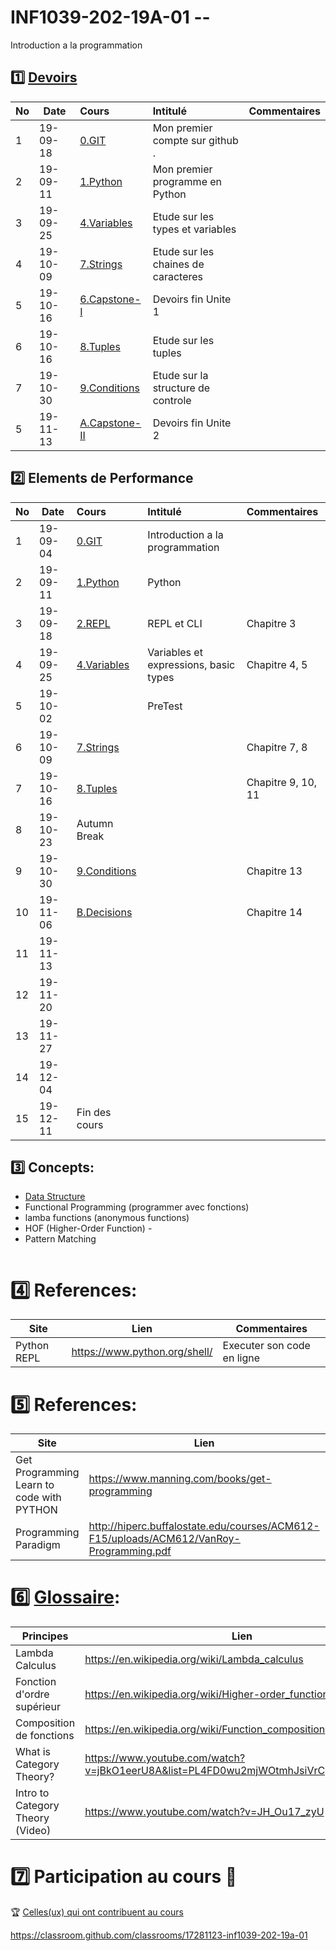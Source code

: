 # INF1039-202-19A-01 --

Introduction a la programmation

## :one: [Devoirs](Devoirs)
|No| Date   | Cours                                          | Intitulé                                |  Commentaires    |
|--|--------|:-----------------------------------------------|:----------------------------------------|:-----------------|
| 1|19-09-18|[0.GIT](0.GIT#Participation)                    | Mon premier compte sur github .         |                  |
| 2|19-09-11|[1.Python](1.Python/Participation.md)           | Mon premier programme en Python         |                  |
| 3|19-09-25|[4.Variables](4.Variables/Participation.md)     | Etude sur les types et variables        |                  |
| 4|19-10-09|[7.Strings](7.Strings/Participation.md)         | Etude sur les chaines de caracteres     |                  |
| 5|19-10-16|[6.Capstone-I](6.Capstone-I/Participation.md)   | Devoirs fin Unite 1                     |                  |
| 6|19-10-16|[8.Tuples](8.Tuples/Participation.md)           | Etude sur les tuples                    |                  |
| 7|19-10-30|[9.Conditions](9.Conditions/Participation.md)   | Etude sur la structure de controle      |                  |
| 5|19-11-13|[A.Capstone-II](A.Capstone-II/Participation.md) | Devoirs fin Unite 2                     |                  |


## :two: Elements de Performance

|No| Date   | Cours                    | Intitulé                                |  Commentaires     |
|--|--------|:---------------------------|:----------------------------------------|:------------------|
| 1|19-09-04|[0.GIT](0.GIT)              | Introduction a la programmation         |                   |
| 2|19-09-11|[1.Python](1.Python)        | Python                                  |                   |
| 3|19-09-18|[2.REPL](2.REPL)            | REPL et CLI                             | Chapitre 3        |
| 4|19-09-25|[4.Variables](4.Variables)  | Variables et expressions, basic types   | Chapitre 4, 5     |
| 5|19-10-02|                            |  PreTest                                |                   |
| 6|19-10-09|[7.Strings](7.Strings)      |                                         | Chapitre 7, 8     |
| 7|19-10-16|[8.Tuples](8.Tuples)        |                                         | Chapitre 9, 10, 11|
| 8|19-10-23| Autumn Break               |                                         |                   |
| 9|19-10-30|[9.Conditions](9.Conditions)|                                         | Chapitre 13       |
|10|19-11-06|[B.Decisions](B.Decisions)  |                                         | Chapitre 14       |
|11|19-11-13| |                                         |                   |
|12|19-11-20|        |                                         |                   |
|13|19-11-27|                          |                                         |                   |
|14|19-12-04|                          |                                         |                   |
|15|19-12-11| Fin des cours            |                                         |                   |


## :three: Concepts:

- [Data Structure](https://twitter.github.io/scala_school/collections.html)
- Functional Programming (programmer avec fonctions)
- lamba functions (anonymous functions)
- HOF (Higher-Order Function) - 
- Pattern Matching

```
```

# :four: References:

|Site                                      | Lien                                         |  Commentaires                |
|------------------------------------------|----------------------------------------------|------------------------------|
| Python REPL                              |  https://www.python.org/shell/               |  Executer son code en ligne  |



# :five: References:

|Site                                       | Lien                                          |  Commentaires    |
|-------------------------------------------|-----------------------------------------------|------------------|
| Get Programming Learn to code with PYTHON | https://www.manning.com/books/get-programming | :ledger: Book    |
| Programming Paradigm                      | http://hiperc.buffalostate.edu/courses/ACM612-F15/uploads/ACM612/VanRoy-Programming.pdf |


# :six: [Glossaire](https://docs.scala-lang.org/glossary/):

| Principes                       | Lien                                               |
|---------------------------------|----------------------------------------------------|
| Lambda Calculus                 |https://en.wikipedia.org/wiki/Lambda_calculus       |
| Fonction d'ordre supérieur      |https://en.wikipedia.org/wiki/Higher-order_function |
| Composition de fonctions        |https://en.wikipedia.org/wiki/Function_composition  |
| What is Category Theory?        |https://www.youtube.com/watch?v=jBkO1eerU8A&list=PL4FD0wu2mjWOtmhJsiVrCpzOAk42uhdz8|
| Intro to Category Theory (Video)|https://www.youtube.com/watch?v=JH_Ou17_zyU         |

# :seven: Participation au cours :clap:
:trophy: <a href="https://github.com/CollegeBoreal/INF1039-202-19A-01/graphs/contributors">Celles(ux) qui ont contribuent au cours</a>


https://classroom.github.com/classrooms/17281123-inf1039-202-19a-01
